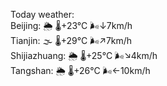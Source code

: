 Today weather:  
Beijing: 🌦   🌡️+23°C 🌬️↓7km/h  
Tianjin: 🌫  🌡️+29°C 🌬️↗7km/h  
Shijiazhuang: 🌦   🌡️+25°C 🌬️↘4km/h  
Tangshan: 🌦   🌡️+26°C 🌬️←10km/h  
